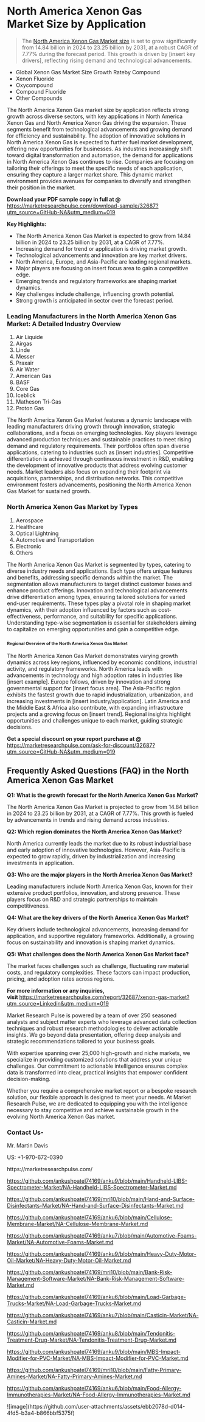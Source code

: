 <h1>North America Xenon Gas Market&nbsp;Size by Application</h1><blockquote><p>The <a href="https://marketresearchpulse.com/download-sample/32687?utm_source=GitHub-NA&amp;utm_medium=019">North America Xenon Gas Market size</a> is set to grow significantly from 14.84 billion in 2024 to 23.25 billion by 2031, at a robust CAGR of 7.77% during the forecast period. This growth is driven by [insert key drivers], reflecting rising demand and technological advancements.</p></blockquote><ul><li>Global Xenon Gas Market Size Growth Rateby Compound <li> Xenon Fluoride <li> Oxycompound <li> Compound Fluoride <li> Other Compounds</li></ul><p>The North America Xenon Gas market size by application reflects strong growth across diverse sectors, with key applications in North America Xenon Gas and North America Xenon Gas driving the expansion. These segments benefit from technological advancements and growing demand for efficiency and sustainability. The adoption of innovative solutions in North America Xenon Gas is expected to further fuel market development, offering new opportunities for businesses. As industries increasingly shift toward digital transformation and automation, the demand for applications in North America Xenon Gas continues to rise. Companies are focusing on tailoring their offerings to meet the specific needs of each application, ensuring they capture a larger market share. This dynamic market environment provides avenues for companies to diversify and strengthen their position in the market.</p><p><strong>Download your PDF sample copy in full at @ </strong><a href="https://marketresearchpulse.com/download-sample/32687?utm_source=GitHub-NA&amp;utm_medium=019">https://marketresearchpulse.com/download-sample/32687?utm_source=GitHub-NA&amp;utm_medium=019</a></p><p><strong>Key Highlights: </strong></p><ul><li>The North America Xenon Gas Market is expected to grow from 14.84 billion in 2024 to 23.25 billion by 2031, at a CAGR of 7.77%.</li><li>Increasing demand for trend or application is driving market growth.</li><li>Technological advancements and innovation are key market drivers.</li><li>North America, Europe, and Asia-Pacific are leading regional markets.</li><li>Major players are focusing on insert focus area to gain a competitive edge.</li><li>Emerging trends and regulatory frameworks are shaping market dynamics.</li><li>Key challenges include challenge, influencing growth potential.</li><li>Strong growth is anticipated in sector over the forecast period.</li></ul><h3>Leading Manufacturers in the North America Xenon Gas Market: A Detailed Industry Overview</h3><ol><li>Air Liquide</li><li>Airgas</li><li>Linde</li><li>Messer</li><li>Praxair</li><li>Air Water</li><li>American Gas</li><li>BASF</li><li>Core Gas</li><li>Iceblick</li><li>Matheson Tri-Gas</li><li>Proton Gas</li></ol><div class="flex max-w-full flex-col flex-grow"><div class="min-h-8 text-message flex w-full flex-col items-end gap-2 whitespace-normal break-words [.text-message+&amp;]:mt-5" dir="auto" data-message-author-role="assistant" data-message-id="fd8432e4-4910-450d-b182-61b7bfb0a01f" data-message-model-slug="gpt-4o"><div class="flex w-full flex-col gap-1 empty:hidden first:pt-[3px]"><div class="markdown prose w-full break-words dark:prose-invert light"><p>The North America Xenon Gas Market features a dynamic landscape with leading manufacturers driving growth through innovation, strategic collaborations, and a focus on emerging technologies. Key players leverage advanced production techniques and sustainable practices to meet rising demand and regulatory requirements. Their portfolios often span diverse applications, catering to industries such as [insert industries]. Competitive differentiation is achieved through continuous investment in R&amp;D, enabling the development of innovative products that address evolving customer needs. Market leaders also focus on expanding their footprint via acquisitions, partnerships, and distribution networks. This competitive environment fosters advancements, positioning the North America Xenon Gas Market for sustained growth.</p></div></div></div></div><h3>North America Xenon Gas Market by Types</h3><ol><li>Aerospace <li> Healthcare <li> Optical Lightning <li> Automotive and Transportation <li> Electronic <li> Others</li></ol><div class="flex max-w-full flex-col flex-grow"><div class="min-h-8 text-message flex w-full flex-col items-end gap-2 whitespace-normal break-words [.text-message+&amp;]:mt-5" dir="auto" data-message-author-role="assistant" data-message-id="084470be-0bb7-4664-bddf-5156b4f41249" data-message-model-slug="gpt-4o-mini"><div class="flex w-full flex-col gap-1 empty:hidden first:pt-[3px]"><div class="markdown prose w-full break-words dark:prose-invert light"><p>The North America Xenon Gas Market is segmented by types, catering to diverse industry needs and applications. Each type offers unique features and benefits, addressing specific demands within the market. The segmentation allows manufacturers to target distinct customer bases and enhance product offerings. Innovation and technological advancements drive differentiation among types, ensuring tailored solutions for varied end-user requirements. These types play a pivotal role in shaping market dynamics, with their adoption influenced by factors such as cost-effectiveness, performance, and suitability for specific applications. Understanding type-wise segmentation is essential for stakeholders aiming to capitalize on emerging opportunities and gain a competitive edge.</p></div></div></div></div><h3><span style="font-size: 11px;">Regional Overview of the North America Xenon Gas Market</span></h3><div class="flex max-w-full flex-col flex-grow"><div class="min-h-8 text-message flex w-full flex-col items-end gap-2 whitespace-normal break-words [.text-message+&amp;]:mt-5" dir="auto" data-message-author-role="assistant" data-message-id="e9038762-ce64-4e30-91c9-9bd413514231" data-message-model-slug="gpt-4o-mini"><div class="flex w-full flex-col gap-1 empty:hidden first:pt-[3px]"><div class="markdown prose w-full break-words dark:prose-invert light"><p>The North America Xenon Gas Market demonstrates varying growth dynamics across key regions, influenced by economic conditions, industrial activity, and regulatory frameworks. North America leads with advancements in technology and high adoption rates in industries like [insert example]. Europe follows, driven by innovation and strong governmental support for [insert focus area]. The Asia-Pacific region exhibits the fastest growth due to rapid industrialization, urbanization, and increasing investments in [insert industry/application]. Latin America and the Middle East &amp; Africa also contribute, with expanding infrastructure projects and a growing focus on [insert trend]. Regional insights highlight opportunities and challenges unique to each market, guiding strategic decisions.</p></div></div></div></div><p><strong>Get a special discount on your report purchase at @ </strong><a href="https://marketresearchpulse.com/ask-for-discount/32687?utm_source=GitHub-NA&amp;utm_medium=019">https://marketresearchpulse.com/ask-for-discount/32687?utm_source=GitHub-NA&amp;utm_medium=019</a></p><h2>Frequently Asked Questions (FAQ) in the North America Xenon Gas Market</h2><p><strong>Q1: What is the growth forecast for the North America Xenon Gas Market?</strong></p><p>The North America Xenon Gas Market is projected to grow from 14.84 billion in 2024 to 23.25 billion by 2031, at a CAGR of 7.77%. This growth is fueled by advancements in trends and rising demand across industries.</p><p><strong>Q2: Which region dominates the North America Xenon Gas Market?</strong></p><p>North America currently leads the market due to its robust industrial base and early adoption of innovative technologies. However, Asia-Pacific is expected to grow rapidly, driven by industrialization and increasing investments in application.</p><p><strong>Q3: Who are the major players in the North America Xenon Gas Market?</strong></p><p>Leading manufacturers include North America Xenon Gas, known for their extensive product portfolios, innovation, and strong presence. These players focus on R&amp;D and strategic partnerships to maintain competitiveness.</p><p><strong>Q4: What are the key drivers of the North America Xenon Gas Market?</strong></p><p>Key drivers include technological advancements, increasing demand for application, and supportive regulatory frameworks. Additionally, a growing focus on sustainability and innovation is shaping market dynamics.</p><p><strong>Q5: What challenges does the North America Xenon Gas Market face?</strong></p><p>The market faces challenges such as challenge, fluctuating raw material costs, and regulatory complexities. These factors can impact production, pricing, and adoption rates across regions.</p><p><strong>For more information or any inquiries, visit&nbsp;</strong><a href="https://marketresearchpulse.com/report/32687/xenon-gas-market?utm_source=Linkedin&utm_medium=019">https://marketresearchpulse.com/report/32687/xenon-gas-market?utm_source=Linkedin&utm_medium=019</a></p><p>Market Research Pulse is powered by a team of over 250 seasoned analysts and subject matter experts who leverage advanced data collection techniques and robust research methodologies to deliver actionable insights. We go beyond data presentation, offering deep analysis and strategic recommendations tailored to your business goals.</p><p>With expertise spanning over 25,000 high-growth and niche markets, we specialize in providing customized solutions that address your unique challenges. Our commitment to actionable intelligence ensures complex data is transformed into clear, practical insights that empower confident decision-making.</p><p>Whether you require a comprehensive market report or a bespoke research solution, our flexible approach is designed to meet your needs. At Market Research Pulse, we are dedicated to equipping you with the intelligence necessary to stay competitive and achieve sustainable growth in the evolving North America Xenon Gas market.</p><h3><strong>Contact Us-</strong></h3><p>Mr. Martin Davis</p><p>US: +1-970-672-0390</p><p>https://marketresearchpulse.com/</p><p><a href="https://github.com/ankushpatel74169/anku9/blob/main/Handheld-LIBS-Spectrometer-Market/NA-Handheld-LIBS-Spectrometer-Market.md">https://github.com/ankushpatel74169/anku9/blob/main/Handheld-LIBS-Spectrometer-Market/NA-Handheld-LIBS-Spectrometer-Market.md</a></p><p><a href="https://github.com/ankushpatel74169/mri10/blob/main/Hand-and-Surface-Disinfectants-Market/NA-Hand-and-Surface-Disinfectants-Market.md">https://github.com/ankushpatel74169/mri10/blob/main/Hand-and-Surface-Disinfectants-Market/NA-Hand-and-Surface-Disinfectants-Market.md</a></p><p><a href="https://github.com/ankushpatel74169/anku6/blob/main/Cellulose-Membrane-Market/NA-Cellulose-Membrane-Market.md">https://github.com/ankushpatel74169/anku6/blob/main/Cellulose-Membrane-Market/NA-Cellulose-Membrane-Market.md</a></p><p><a href="https://github.com/ankushpatel74169/anku7/blob/main/Automotive-Foams-Market/NA-Automotive-Foams-Market.md">https://github.com/ankushpatel74169/anku7/blob/main/Automotive-Foams-Market/NA-Automotive-Foams-Market.md</a></p><p><a href="https://github.com/ankushpatel74169/anku9/blob/main/Heavy-Duty-Motor-Oil-Market/NA-Heavy-Duty-Motor-Oil-Market.md">https://github.com/ankushpatel74169/anku9/blob/main/Heavy-Duty-Motor-Oil-Market/NA-Heavy-Duty-Motor-Oil-Market.md</a></p><p><a href="https://github.com/ankushpatel74169/mri10/blob/main/Bank-Risk-Management-Software-Market/NA-Bank-Risk-Management-Software-Market.md">https://github.com/ankushpatel74169/mri10/blob/main/Bank-Risk-Management-Software-Market/NA-Bank-Risk-Management-Software-Market.md</a></p><p><a href="https://github.com/ankushpatel74169/anku6/blob/main/Load-Garbage-Trucks-Market/NA-Load-Garbage-Trucks-Market.md">https://github.com/ankushpatel74169/anku6/blob/main/Load-Garbage-Trucks-Market/NA-Load-Garbage-Trucks-Market.md</a></p><p><a href="https://github.com/ankushpatel74169/anku7/blob/main/Casticin-Market/NA-Casticin-Market.md">https://github.com/ankushpatel74169/anku7/blob/main/Casticin-Market/NA-Casticin-Market.md</a></p><p><a href="https://github.com/ankushpatel74169/anku8/blob/main/Tendonitis-Treatment-Drug-Market/NA-Tendonitis-Treatment-Drug-Market.md">https://github.com/ankushpatel74169/anku8/blob/main/Tendonitis-Treatment-Drug-Market/NA-Tendonitis-Treatment-Drug-Market.md</a></p><p><a href="https://github.com/ankushpatel74169/anku9/blob/main/MBS-Impact-Modifier-for-PVC-Market/NA-MBS-Impact-Modifier-for-PVC-Market.md">https://github.com/ankushpatel74169/anku9/blob/main/MBS-Impact-Modifier-for-PVC-Market/NA-MBS-Impact-Modifier-for-PVC-Market.md</a></p><p><a href="https://github.com/ankushpatel74169/mri10/blob/main/Fatty-Primary-Amines-Market/NA-Fatty-Primary-Amines-Market.md">https://github.com/ankushpatel74169/mri10/blob/main/Fatty-Primary-Amines-Market/NA-Fatty-Primary-Amines-Market.md</a></p><p><a href="https://github.com/ankushpatel74169/anku6/blob/main/Food-Allergy-Immunotherapies-Market/NA-Food-Allergy-Immunotherapies-Market.md">https://github.com/ankushpatel74169/anku6/blob/main/Food-Allergy-Immunotherapies-Market/NA-Food-Allergy-Immunotherapies-Market.md</a></p>
![image](https://github.com/user-attachments/assets/ebb2078d-d014-4fd5-b3a4-b866bbf5375f)
